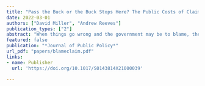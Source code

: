 ```yaml
---
title: "Pass the Buck or the Buck Stops Here? The Public Costs of Claiming and Deflecting Blame in Managing Crises"
date: 2022-03-01
authors: ["David Miller", "Andrew Reeves"]
publication_types: ["2"]
abstract: "When things go wrong and the government may be to blame, the public reputations of elected executives are vulnerable. Because attribution of responsibility is often not straightforward, elected executives can influence citizens’ evaluations of their performance by means of presentational strategies, or explanatory frames which describe their own roles in the management of the crisis. We examine the effectiveness of two ubiquitous presentational strategies: blame claiming, where the executive accepts responsibility, and blame deflecting, where the executive shifts blame to others (especially bureaucrats). Using survey experiments incorporating stylized and real-world stimuli, we find that blame claiming is more effective than blame deflecting at managing public support in the aftermath of a crisis. In investigating the underlying mechanism, we find that blame claiming creates more favorable views of an executive’s character valence. While elected executives are better off avoiding crises, we find that when they occur, “stopping the buck” is a superior strategy to deflecting blame."
featured: false
publication: "*Journal of Public Policy*"
url_pdf: "papers/blameclaim.pdf"
links:
- name: Publisher
  url: 'https://doi.org/10.1017/S0143814X21000039'

---
```


